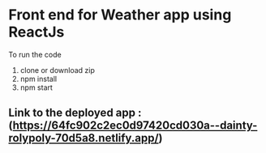 # Front end for Weather app using ReactJs

To run the code
1) clone or download zip
2) npm install
3) npm start

## Link to the deployed app : (https://64fc902c2ec0d97420cd030a--dainty-rolypoly-70d5a8.netlify.app/)
